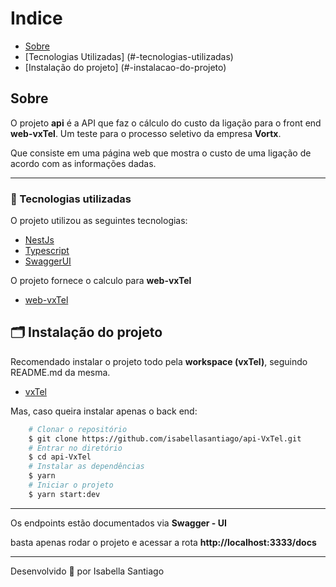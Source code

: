 # Indice
- [Sobre](#-sobre)
- [Tecnologias Utilizadas] (#-tecnologias-utilizadas)
- [Instalação do projeto] (#-instalacao-do-projeto)

## Sobre

O projeto **api** é a API que faz o cálculo do custo da ligação para o front end **web-vxTel**. Um teste para o processo seletivo da empresa **Vortx**.

Que consiste em uma página web que mostra o custo de uma ligação de acordo com as informações dadas.

---

### 🚀 Tecnologias utilizadas

O projeto utilizou as seguintes tecnologias:

- [NestJs](https://nestjs.com/)
- [Typescript](https://www.typescriptlang.org)
- [SwaggerUI](https://swagger.io/tools/swagger-ui/)

O projeto fornece o calculo para  **web-vxTel**

- [web-vxTel](https://github.com/isabellasantiago/web-vxTel.git)

## 🗂 Instalação do projeto

Recomendado instalar o projeto todo pela **workspace (vxTel)**, seguindo README.md da mesma.
- [vxTel](https://github.com/isabellasantiago/vxTel.git)

Mas, caso queira instalar apenas o back end:

```bash
    # Clonar o repositório
    $ git clone https://github.com/isabellasantiago/api-VxTel.git
    # Entrar no diretório
    $ cd api-VxTel
    # Instalar as dependências
    $ yarn
    # Iniciar o projeto
    $ yarn start:dev
```
---

Os endpoints estão documentados via **Swagger - UI**

basta apenas rodar o projeto e acessar a rota **http://localhost:3333/docs**

---

Desenvolvido 💜 por Isabella Santiago